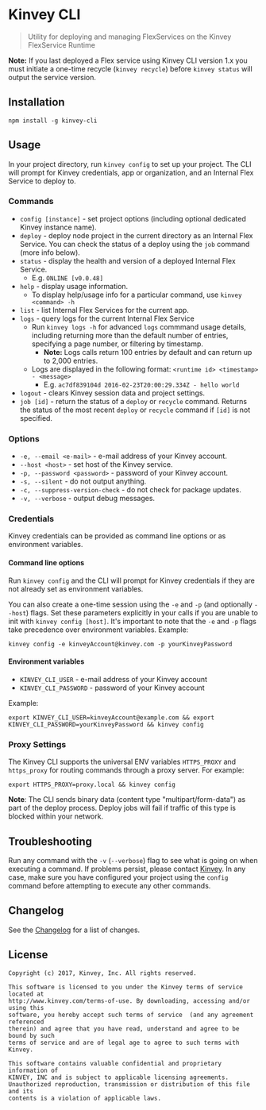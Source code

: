# Kinvey CLI
> Utility for deploying and managing FlexServices on the Kinvey FlexService Runtime

**Note:** If you last deployed a Flex service using Kinvey CLI version 1.x you must initiate a one-time recycle (`kinvey recycle`) before `kinvey status` will output the service version.

## Installation
`npm install -g kinvey-cli`

## Usage
In your project directory, run `kinvey config` to set up your project. The CLI will prompt for Kinvey credentials, app or organization, and an Internal Flex Service to deploy to.

### Commands
* `config [instance]` - set project options (including optional dedicated Kinvey instance name).
* `deploy` - deploy node project in the current directory as an Internal Flex Service. You can check the status of a deploy using the `job` command (more info below).
* `status` - display the health and version of a deployed Internal Flex Service.
  * E.g. `ONLINE [v0.0.48]`
* `help` - display usage information.
  * To display help/usage info for a particular command, use `kinvey <command> -h`
* `list` - list Internal Flex Services for the current app.
* `logs` - query logs for the current Internal Flex Service
  * Run `kinvey logs -h` for advanced `logs` commmand usage details, including returning more than the default number of entries, specifying a page number, or filtering by timestamp.
    * **Note:** Logs calls return 100 entries by default and can return up to 2,000 entries.
  * Logs are displayed in the following format: `<runtime id> <timestamp> - <message>`
    * E.g. `ac7df839104d 2016-02-23T20:00:29.334Z - hello world`
* `logout` - clears Kinvey session data and project settings.
* `job [id]` - return the status of a `deploy` or `recycle` command. Returns the status of the most recent `deploy` or `recycle` command if `[id]` is not specified.

### Options
* `-e, --email <e-mail>` - e-mail address of your Kinvey account.
* `--host <host>` - set host of the Kinvey service.
* `-p, --password <password>` - password of your Kinvey account.
* `-s, --silent` - do not output anything.
* `-c, --suppress-version-check` - do not check for package updates.
* `-v, --verbose` - output debug messages.

### Credentials

Kinvey credentials can be provided as command line options or as environment variables.

#### Command line options
Run `kinvey config` and the CLI will prompt for Kinvey credentials if they are not already set as environment variables.

You can also create a one-time session using the `-e` and `-p` (and optionally `--host`) flags. Set these parameters explicitly in your calls if you are unable to init with `kinvey config [host]`. It's important to note that the `-e` and `-p` flags take precedence over environment variables. Example:
```
kinvey config -e kinveyAccount@kinvey.com -p yourKinveyPassword
```

#### Environment variables
* `KINVEY_CLI_USER` - e-mail address of your Kinvey account
* `KINVEY_CLI_PASSWORD` - password of your Kinvey account

Example:
```
export KINVEY_CLI_USER=kinveyAccount@example.com && export KINVEY_CLI_PASSWORD=yourKinveyPassword && kinvey config
```

### Proxy Settings

The Kinvey CLI supports the universal ENV variables `HTTPS_PROXY` and `https_proxy` for routing commands through a proxy server. For example:

```
export HTTPS_PROXY=proxy.local && kinvey config
```

**Note**: The CLI sends binary data (content type "multipart/form-data") as part of the deploy process. Deploy jobs will fail if traffic of this type is blocked within your network.

## Troubleshooting
Run any command with the `-v` (`--verbose`) flag to see what is going on when executing a command. If problems persist, please contact [Kinvey](http://support.kinvey.com). In any case, make sure you have configured your project using the `config` command before attempting to execute any other commands.

## Changelog
See the [Changelog](./CHANGELOG.md) for a list of changes.

## License
    Copyright (c) 2017, Kinvey, Inc. All rights reserved.

    This software is licensed to you under the Kinvey terms of service located at
    http://www.kinvey.com/terms-of-use. By downloading, accessing and/or using this
    software, you hereby accept such terms of service  (and any agreement referenced
    therein) and agree that you have read, understand and agree to be bound by such
    terms of service and are of legal age to agree to such terms with Kinvey.

    This software contains valuable confidential and proprietary information of
    KINVEY, INC and is subject to applicable licensing agreements.
    Unauthorized reproduction, transmission or distribution of this file and its
    contents is a violation of applicable laws.